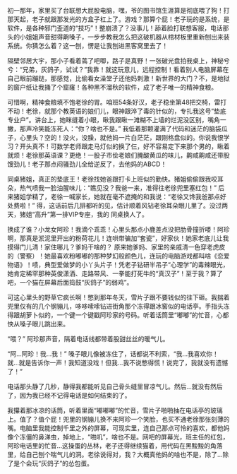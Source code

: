 初一那年，家里买了台联想大屁股电脑，嘿，爷的图书馆生涯算是彻底喂了狗！打那天起，老子就跟那发光的方盒子杠上了。游戏？那算个屁！老子玩的是系统，是软件，是各种邪门歪道的“技巧”！整崩溃了？没事儿！舔着脸打联想客服，电话那头的小姐姐声音甜得齁嗓子，一步步教我怎么把这破机器从棺材板里重新刨出来装系统。你猜怎么着？这一刨，愣是让我刨进黑客窝里去了！

隔壁邻居大宇，那小子看着蔫了吧唧，路子是真野！一张破光盘拍我桌上，神秘兮兮：“兄弟，灰鸽子，试试？”我靠！就这玩意儿，远程控制！看着别人电脑屏幕在自己眼前蹦跶，那感觉，比偷看女澡堂子还他妈刺激！新世界的大门？不，是地狱的窗户纸让我捅了个窟窿！各种黑不溜秋的软件，成了老子唯一的精神食粮。

可惜啊，精神食粮填不饱老徐的胃。咱班54条好汉，老子稳坐第48把交椅，雷打不动！老徐，就那个教英语的娘们儿，眼神跟淬了毒的针似的，专扎我这号“垫底专业户”。讲台上，她眯缝着小眼，瞅我跟瞅一滩糊不上墙的烂泥没区别，嘴角一撇，那声冷笑能冻死人：“你？啥也不是。” 我低着那颗灌满了代码和迷茫的脑袋瓜子，心里头？空的！没火，没臊，就他妈一片白茫茫，跟刚格盘似的。你说我恨学习？开头真不！可数学老师跟走马灯似的换了仨，好不容易定下来那个男的，瞅着就烦！老徐那英语课？更绝！一股子市侩老娘们腌酸黄瓜的味儿，齁咸齁咸还带股馊劲儿！老子那点闷骚劲儿全给逆反了，去他妈的ABCD！

同桌猪姐，真正的垫底王！老徐找她爸跟打卡上班似的勤快。猪姐偷偷跟我咬耳朵，热气喷我一脸油腥味儿：“瞧见没？我爸一来，准得往老徐兜里塞红包！” 后来猪姐学精了，老徐一喊家长，她就在毫不遮掩的和我说：“老徐又馋我爸那点好处费啦！” 得，这话前后几排都听的见，估计顺着风钻老徐耳朵眼儿里了。没过两天，猪姐“高升”第一排VIP专座，我的 同桌换人了。

换成了谁？小龙女阿珍！我滴个乖乖！心里头那点小鹿差点没把肋骨撞折喽！阿珍啊，那真是淤泥里开出的粉荷花儿！连哄带骗加“套瓷”，好家伙！她家老底儿让我摸得门儿清！家住哪儿？爹妈干啥的？ 原来她爹妈、家里的亲戚清一色穿老虎皮的（警察）！她最喜欢粉嘟嘟的那种梦幻般颜色儿，连玩的电脑游戏都叫啥《恋爱物语》！啧，典型爱做梦的小丫头片子！凭老子钻研半吊子“心理学”的毒辣眼光，她肯定稀罕那种英俊潇洒、走路带风、一拳能打死牛的“真汉子”！至于我？算了吧，一个猫在屏幕后面捣鼓“灰鸽子”的弱鸡”。

可这心里头的野草它疯长啊！憋到那年冬天，雪片子跟不要钱似的往下砸。我揣着兜里仅有的几个钢镚儿，哆哆嗦嗦钻进街角那个冻得跟冰窖似的电话亭。手指头冻得跟胡萝卜似的，一个键一个键戳阿珍家的号码。听着话筒里“嘟嘟”的忙音，心都快从嗓子眼儿跳出来。

“喂？” 阿珍那声音，隔着电话线都带着股甜丝丝的暖气儿。

“阿…阿珍！我…我！” 嗓子眼儿像被冻住了，话都说不利索，“我…我喜欢你！就…就是告诉你一声！我知道没戏！但我…我不说憋得慌！说完了，我就没有遗憾了！”

电话那头静了几秒，静得我都能听见自己骨头缝里冒凉气儿。然后…就没有然后了，因为我已经不记得电话是如何结束的了。

我攥着那冰凉的话筒，听着里面“嘟嘟嘟”的忙音，雪片子啪啪抽在电话亭的玻璃上。值了？值个屁！兜里的钢镚儿换不来阿珍一个笑脸，也买不通老徐那张刻薄的嘴。电脑里我能控制千里之外的屏幕，可现实里，连自己那点可怜的喜欢，都他妈像个冻僵的鼻涕虫，掉地上，“啪叽”，啥也不是。网吧的屏幕光，班主任的红包，阿珍电话里的忙音…这操蛋的丛林，老子还得继续猫着，用代码在黑黢黢的角落里，给自己刨个喘气儿的洞。老徐说得对，我？大概真他妈的啥也不是，除了…除了是个会玩“灰鸽子”的怂包蛋。